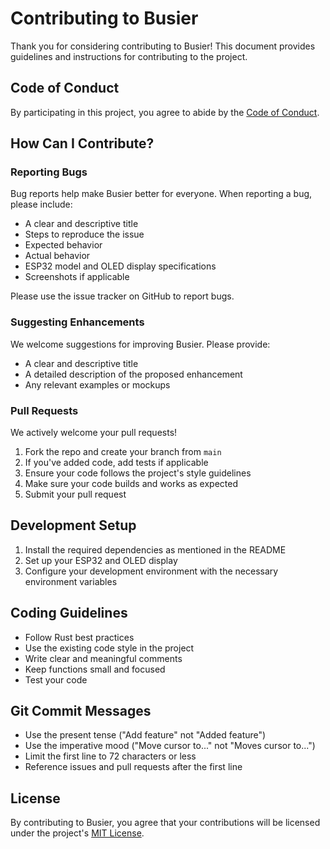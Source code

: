 # Contributing to Busier

Thank you for considering contributing to Busier! This document provides guidelines and instructions for contributing to the project.

## Code of Conduct

By participating in this project, you agree to abide by the [Code of Conduct](CODE_OF_CONDUCT.md).

## How Can I Contribute?

### Reporting Bugs

Bug reports help make Busier better for everyone. When reporting a bug, please include:

- A clear and descriptive title
- Steps to reproduce the issue
- Expected behavior
- Actual behavior
- ESP32 model and OLED display specifications
- Screenshots if applicable

Please use the issue tracker on GitHub to report bugs.

### Suggesting Enhancements

We welcome suggestions for improving Busier. Please provide:

- A clear and descriptive title
- A detailed description of the proposed enhancement
- Any relevant examples or mockups

### Pull Requests

We actively welcome your pull requests!

1. Fork the repo and create your branch from `main`
2. If you've added code, add tests if applicable
3. Ensure your code follows the project's style guidelines
4. Make sure your code builds and works as expected
5. Submit your pull request

## Development Setup

1. Install the required dependencies as mentioned in the README
2. Set up your ESP32 and OLED display
3. Configure your development environment with the necessary environment variables

## Coding Guidelines

- Follow Rust best practices
- Use the existing code style in the project
- Write clear and meaningful comments
- Keep functions small and focused
- Test your code

## Git Commit Messages

- Use the present tense ("Add feature" not "Added feature")
- Use the imperative mood ("Move cursor to..." not "Moves cursor to...")
- Limit the first line to 72 characters or less
- Reference issues and pull requests after the first line

## License

By contributing to Busier, you agree that your contributions will be licensed under the project's [MIT License](LICENSE).
